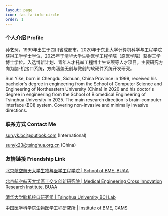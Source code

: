 ```yaml
---
layout: page
icon: fas fa-info-circle
order: 1
---
```


### 个人介绍 Profile
孙艺珂，1999年出生于四川省成都市。2020年于东北大学计算机科学与工程学院获得工学学士学位，2025年于清华大学生物医学工程学院（原医学院）获得工学博士学位。入选博新计划、青年人才托举工程博士生专项等人才项目。主要研究方向为脑-机接口系统，方向涵盖无创与微创的软硬件系统开发研究。


Sun Yike, born in Chengdu, Sichuan, China Province in 1999, received his bachelor's degree in engineering from the School of Computer Science and Engineering of Northeastern University (China) in 2020 and his doctor's degree in engineering from the School of Biomedical Engineering of Tsinghua University in 2025. The main research direction is brain-computer interface (BCI) system. Covering non-invasive and minimally invasive directions.

### 联系方式 Contact Me
sun.yk.bci@outlook.com (International)

sunyk23@tsinghua.org.cn (China)

### 友情链接 Friendship Link
<a href="https://bme.buaa.edu.cn">北京航空航天大学生物与医学工程学院 | School of BME, BUAA</a>

<a href="https://bme.buaa.edu.cn">北京航空航天大学医工交叉创新研究院 | Medical Engineering Cross Innovation Research Institute, BUAA</a>

<a href="https://bci.med.tsinghua.edu.cn">清华大学脑机接口研究组 | Tsinghua University BCI Lab</a>

<a href="https://bme.cams.cn">中国医学科学院生物医学工程研究所 | Institute of BME, CAMS</a>
